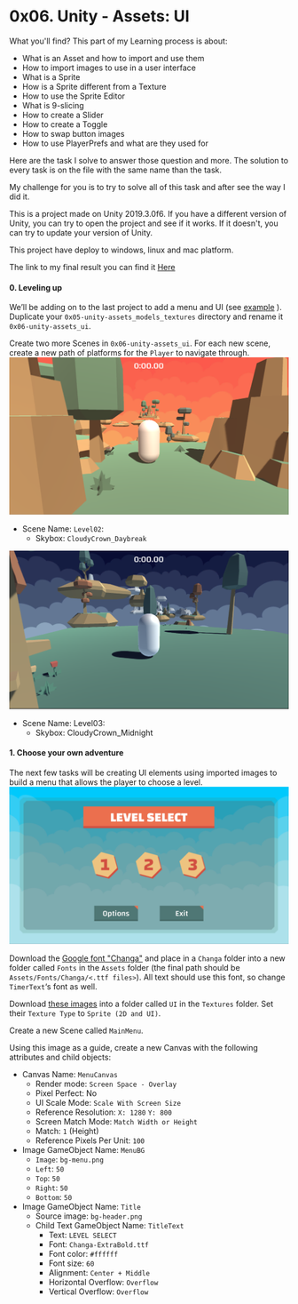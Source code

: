 # 0x06. Unity - Assets: UI

What you'll find? This part of my Learning process is about:
- What is an Asset and how to import and use them
- How to import images to use in a user interface
- What is a Sprite
- How is a Sprite different from a Texture
- How to use the Sprite Editor
- What is 9-slicing
- How to create a Slider
- How to create a Toggle
- How to swap button images
- How to use PlayerPrefs and what are they used for


Here are the task I solve to answer those question and more. The solution to every task is on the file with the same name than the task.

My challenge for you is to try to solve all of this task and after see the way I did it.

This is a project made on Unity 2019.3.0f6. If you have a different version of Unity, you can try to open the project and see if it works. If it doesn't, you can try to update your version of Unity.

This project have deploy to windows, linux and mac platform.

The link to my final result you can find it [Here](https://drive.google.com/drive/folders/1NQwDpBSLhB2QH2OFjM8oxHfx37fL1DkL?usp=share_link)


#### 0. Leveling up
We’ll be adding on to the last project to add a menu and UI (see [example](https://holbertonschool.github.io/AR-VR/0x06-unity-assets_ui/) ). Duplicate your `0x05-unity-assets_models_textures` directory and rename it `0x06-unity-assets_ui`.

Create two more Scenes in `0x06-unity-assets_ui`. For each new scene, create a new path of platforms for the `Player` to navigate through.
![image1](Images/0x06.1.png)
- Scene Name: `Level02`:
    - Skybox: `CloudyCrown_Daybreak`

![image2](Images/0x06.2.png)
- Scene Name: Level03:
    - Skybox: CloudyCrown_Midnight

#### 1. Choose your own adventure
The next few tasks will be creating UI elements using imported images to build a menu that allows the player to choose a level.
![image3](Images/0x06.3.png)

Download the [Google font "Changa"](https://fonts.google.com/specimen/Changa) and place in a `Changa` folder into a new folder called `Fonts` in the `Assets` folder (the final path should be `Assets/Fonts/Changa/<.ttf files>`). All text should use this font, so change `TimerText`‘s font as well.

Download [these images](https://s3.eu-west-3.amazonaws.com/hbtn.intranet.project.files/holbertonschool-cs-unity/0x06-UI.zip) into a folder called `UI` in the `Textures` folder. Set their `Texture Type` to `Sprite (2D and UI)`.

Create a new Scene called `MainMenu`.

Using this image as a guide, create a new Canvas with the following attributes and child objects:

- Canvas Name: `MenuCanvas`
    - Render mode: `Screen Space - Overlay`
    - Pixel Perfect: No
    - UI Scale Mode: `Scale With Screen Size`
    - Reference Resolution: `X: 1280` `Y: 800`
    - Screen Match Mode: `Match Width or Height`
    - Match: `1` (Height)
    - Reference Pixels Per Unit: `100`
- Image GameObject Name: `MenuBG`
    - `Image`: `bg-menu.png`
    - `Left`: `50`
    - `Top`: `50`
    - `Right`: `50`
    - `Bottom`: `50`
- Image GameObject Name: `Title`
    - Source image: `bg-header.png`
    - Child Text GameObject Name: `TitleText`
        - Text: `LEVEL SELECT`
        - Font: `Changa-ExtraBold.ttf`
        - Font color: `#ffffff`
        - Font size: `60`
        - Alignment: `Center + Middle`
        - Horizontal Overflow: `Overflow`
        - Vertical Overflow: `Overflow`


